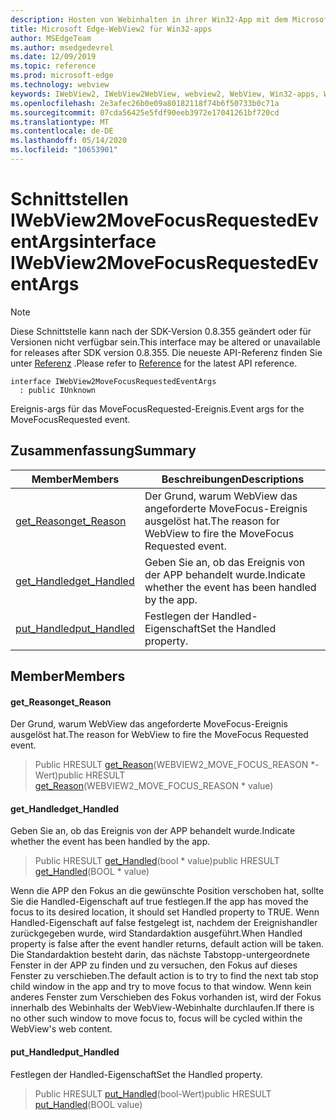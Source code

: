 ```yaml
---
description: Hosten von Webinhalten in ihrer Win32-App mit dem Microsoft Edge WebView2-Steuerelement
title: Microsoft Edge-WebView2 für Win32-apps
author: MSEdgeTeam
ms.author: msedgedevrel
ms.date: 12/09/2019
ms.topic: reference
ms.prod: microsoft-edge
ms.technology: webview
keywords: IWebView2, IWebView2WebView, webview2, WebView, Win32-apps, Win32, Edge
ms.openlocfilehash: 2e3afec26b0e09a80182118f74b6f50733b0c71a
ms.sourcegitcommit: 07cda56425e5fdf90eeb3972e17041261bf720cd
ms.translationtype: MT
ms.contentlocale: de-DE
ms.lasthandoff: 05/14/2020
ms.locfileid: "10653901"
---
```

# <span data-ttu-id="9caf7-104">Schnittstellen IWebView2MoveFocusRequestedEventArgs</span><span class="sxs-lookup"><span data-stu-id="9caf7-104">interface IWebView2MoveFocusRequestedEventArgs</span></span> 

> [!NOTE]
> <span data-ttu-id="9caf7-105">Diese Schnittstelle kann nach der SDK-Version 0.8.355 geändert oder für Versionen nicht verfügbar sein.</span><span class="sxs-lookup"><span data-stu-id="9caf7-105">This interface may be altered or unavailable for releases after SDK version 0.8.355.</span></span> <span data-ttu-id="9caf7-106">Die neueste API-Referenz finden Sie unter [Referenz](../../../webview2-api-reference.md) .</span><span class="sxs-lookup"><span data-stu-id="9caf7-106">Please refer to [Reference](../../../webview2-api-reference.md) for the latest API reference.</span></span>

```
interface IWebView2MoveFocusRequestedEventArgs
  : public IUnknown
```

<span data-ttu-id="9caf7-107">Ereignis-args für das MoveFocusRequested-Ereignis.</span><span class="sxs-lookup"><span data-stu-id="9caf7-107">Event args for the MoveFocusRequested event.</span></span>

## <span data-ttu-id="9caf7-108">Zusammenfassung</span><span class="sxs-lookup"><span data-stu-id="9caf7-108">Summary</span></span>

 <span data-ttu-id="9caf7-109">Member</span><span class="sxs-lookup"><span data-stu-id="9caf7-109">Members</span></span>                        | <span data-ttu-id="9caf7-110">Beschreibungen</span><span class="sxs-lookup"><span data-stu-id="9caf7-110">Descriptions</span></span>
--------------------------------|---------------------------------------------
[<span data-ttu-id="9caf7-111">get_Reason</span><span class="sxs-lookup"><span data-stu-id="9caf7-111">get_Reason</span></span>](#get_reason) | <span data-ttu-id="9caf7-112">Der Grund, warum WebView das angeforderte MoveFocus-Ereignis ausgelöst hat.</span><span class="sxs-lookup"><span data-stu-id="9caf7-112">The reason for WebView to fire the MoveFocus Requested event.</span></span>
[<span data-ttu-id="9caf7-113">get_Handled</span><span class="sxs-lookup"><span data-stu-id="9caf7-113">get_Handled</span></span>](#get_handled) | <span data-ttu-id="9caf7-114">Geben Sie an, ob das Ereignis von der APP behandelt wurde.</span><span class="sxs-lookup"><span data-stu-id="9caf7-114">Indicate whether the event has been handled by the app.</span></span>
[<span data-ttu-id="9caf7-115">put_Handled</span><span class="sxs-lookup"><span data-stu-id="9caf7-115">put_Handled</span></span>](#put_handled) | <span data-ttu-id="9caf7-116">Festlegen der Handled-Eigenschaft</span><span class="sxs-lookup"><span data-stu-id="9caf7-116">Set the Handled property.</span></span>

## <span data-ttu-id="9caf7-117">Member</span><span class="sxs-lookup"><span data-stu-id="9caf7-117">Members</span></span>

#### <span data-ttu-id="9caf7-118">get_Reason</span><span class="sxs-lookup"><span data-stu-id="9caf7-118">get_Reason</span></span> 

<span data-ttu-id="9caf7-119">Der Grund, warum WebView das angeforderte MoveFocus-Ereignis ausgelöst hat.</span><span class="sxs-lookup"><span data-stu-id="9caf7-119">The reason for WebView to fire the MoveFocus Requested event.</span></span>

> <span data-ttu-id="9caf7-120">Public HRESULT [get_Reason](#get_reason)(WEBVIEW2_MOVE_FOCUS_REASON \*-Wert)</span><span class="sxs-lookup"><span data-stu-id="9caf7-120">public HRESULT [get_Reason](#get_reason)(WEBVIEW2_MOVE_FOCUS_REASON \* value)</span></span>

#### <span data-ttu-id="9caf7-121">get_Handled</span><span class="sxs-lookup"><span data-stu-id="9caf7-121">get_Handled</span></span> 

<span data-ttu-id="9caf7-122">Geben Sie an, ob das Ereignis von der APP behandelt wurde.</span><span class="sxs-lookup"><span data-stu-id="9caf7-122">Indicate whether the event has been handled by the app.</span></span>

> <span data-ttu-id="9caf7-123">Public HRESULT [get_Handled](#get_handled)(bool \* value)</span><span class="sxs-lookup"><span data-stu-id="9caf7-123">public HRESULT [get_Handled](#get_handled)(BOOL \* value)</span></span>

<span data-ttu-id="9caf7-124">Wenn die APP den Fokus an die gewünschte Position verschoben hat, sollte Sie die Handled-Eigenschaft auf true festlegen.</span><span class="sxs-lookup"><span data-stu-id="9caf7-124">If the app has moved the focus to its desired location, it should set Handled property to TRUE.</span></span> <span data-ttu-id="9caf7-125">Wenn Handled-Eigenschaft auf false festgelegt ist, nachdem der Ereignishandler zurückgegeben wurde, wird Standardaktion ausgeführt.</span><span class="sxs-lookup"><span data-stu-id="9caf7-125">When Handled property is false after the event handler returns, default action will be taken.</span></span> <span data-ttu-id="9caf7-126">Die Standardaktion besteht darin, das nächste Tabstopp-untergeordnete Fenster in der APP zu finden und zu versuchen, den Fokus auf dieses Fenster zu verschieben.</span><span class="sxs-lookup"><span data-stu-id="9caf7-126">The default action is to try to find the next tab stop child window in the app and try to move focus to that window.</span></span> <span data-ttu-id="9caf7-127">Wenn kein anderes Fenster zum Verschieben des Fokus vorhanden ist, wird der Fokus innerhalb des Webinhalts der WebView-Webinhalte durchlaufen.</span><span class="sxs-lookup"><span data-stu-id="9caf7-127">If there is no other such window to move focus to, focus will be cycled within the WebView's web content.</span></span>

#### <span data-ttu-id="9caf7-128">put_Handled</span><span class="sxs-lookup"><span data-stu-id="9caf7-128">put_Handled</span></span> 

<span data-ttu-id="9caf7-129">Festlegen der Handled-Eigenschaft</span><span class="sxs-lookup"><span data-stu-id="9caf7-129">Set the Handled property.</span></span>

> <span data-ttu-id="9caf7-130">Public HRESULT [put_Handled](#put_handled)(bool-Wert)</span><span class="sxs-lookup"><span data-stu-id="9caf7-130">public HRESULT [put_Handled](#put_handled)(BOOL value)</span></span>

